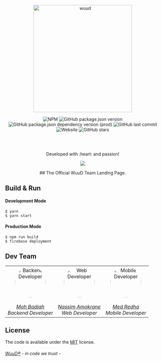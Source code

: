 <p align="center">
	<a href="https://wuud.net">
		<img width="320" height="348" src="https://github.com/TeamWuuD/WuuD-Website/blob/master/favicon.ico?raw=true" alt="wuud">
	</a>
</p>
<p align="center">
	<a>
		<img alt="NPM" src="https://img.shields.io/npm/l/react?color=black">
		<img alt="GitHub package.json version" src="https://img.shields.io/github/package-json/v/TeamWuuD/WuuD-Website?color=red&label=Version">
		<img alt="GitHub package.json dependency version (prod)" src="https://img.shields.io/github/package-json/dependency-version/TeamWuuD/WuuD-Website/react">
		<img alt="GitHub last commit" src="https://img.shields.io/github/last-commit/TeamWuuD/WuuD-Website?color=purple">
		<img alt="Website" src="https://img.shields.io/website?down_color=red&down_message=maintenance&style=flat-square&up_message=online&url=https%3A%2F%2Fwuud.net"> <img alt="GitHub stars" src="https://img.shields.io/github/stars/TeamWuuD/WuuD-Website?style=social">
	</a>
</p>

<br>
<br>

<p align="center">
Developed with :heart: and passion!
</p>

<p align="center">
    <img src="https://www.linkapi.solutions/uploads/2019/05/Developer-Experience.gif">
</p>

<p align="center">
## The Official WuuD Team Landing Page.
</p>

## Build & Run

#### Development Mode

```bsh
$ yarn
$ yarn start
```

#### Production Mode

```bsh
$ npm run build
$ firebase deployment
```

## Dev Team

<table align="center" width="500" border="0" cellpadding="5">

<tr>

<td align="center" valign="center">
<a href="https://github.com/badjio">
<img alt="Backend Developer" src="https://avatars2.githubusercontent.com/u/15873766?s=400&v=4" style="border-radius: 50px" width="100" height="100">
<br />
<br />
<i>Moh Badjah</i></a><br />
<i>Backend Developer</i>
</td>

<td align="center" valign="center">
<a href="https://github.com/na6im">
<img alt="Web Developer" src="https://avatars1.githubusercontent.com/u/38627023?s=400&v=4" style="border-radius: 50px" width="100" height="100">
<br />
<br>
<i>Nassim Amokrane</i>
<br/>
</a>
<i>Web Developer</i>
</td>

<td align="center" valign="center">
<a href="https://github.com/MedRedha">
<img alt="Mobile Developer" src="https://github.com/medredha.png?s=75" style="border-radius: 50px" width="100" height="100">
<br />
<br>
<i>Med Redha</i>
<br/>
</a>  
<i>Mobile Developer</i>
</td>

</table>

## License

The code is available under the [MIT](https://github.com/TeamWuuD/WuuD-Website/blob/master/LICENSE) license.

###### [WuuD®](http://wuud.net/) - in code we trust -
